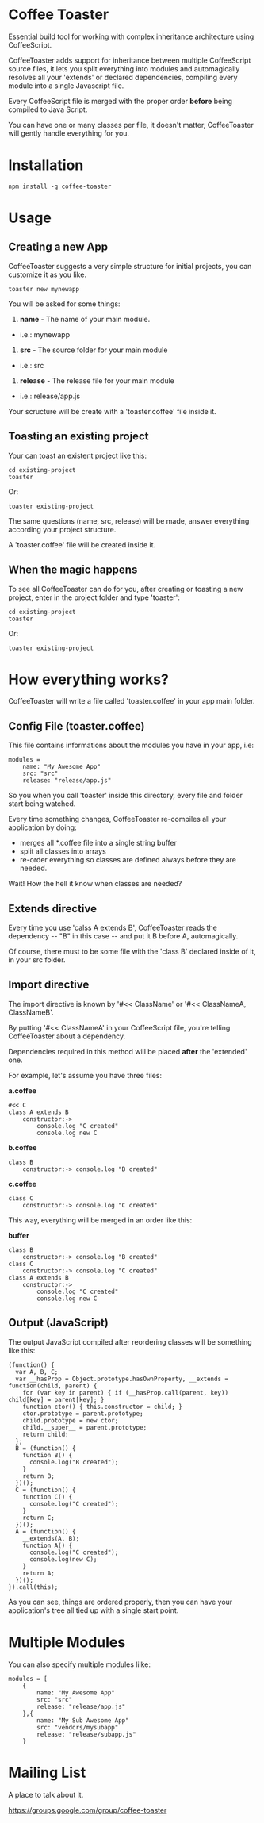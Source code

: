 # Coffee Toaster

Essential build tool for working with complex inheritance architecture using CoffeeScript.

CoffeeToaster adds support for inheritance between multiple CoffeeScript source files, it lets you split everything into modules and automagically resolves all your 'extends' or declared dependencies, compiling every module into a single Javascript file.

Every CoffeeScript file is merged with the proper order **before** being compiled to Java Script.

You can have one or many classes per file, it doesn't matter, CoffeeToaster will gently handle everything for you.

# Installation

	npm install -g coffee-toaster

# Usage

## Creating a new App

CoffeeToaster suggests a very simple structure for initial projects, you can customize it as you like.

	toaster new mynewapp

You will be asked for some things:

1. **name** - The name of your main module.
  * i.e.: mynewapp
1. **src** - The source folder for your main module
  * i.e.: src
1. **release** - The release file for your main module
  * i.e.: release/app.js

Your scructure will be create with a 'toaster.coffee' file inside it.

## Toasting an existing project

Your can toast an existent project like this:

	cd existing-project
	toaster

Or:

	toaster existing-project

The same questions (name, src, release) will be made, answer everything according your project structure.

A 'toaster.coffee' file will be created inside it.

## When the magic happens

To see all CoffeeToaster can do for you, after creating or toasting a new project, enter in the project folder and type 'toaster':

	cd existing-project
	toaster

Or:

	toaster existing-project

# How everything works?

CoffeeToaster will write a file called 'toaster.coffee' in your app main folder.

## Config File (toaster.coffee)

This file contains informations about the modules you have in your app, i.e:

	modules = 
		name: "My Awesome App"
		src: "src"
		release: "release/app.js"

So you when you call 'toaster' inside this directory, every file and folder start being watched.

Every time something changes, CoffeeToaster re-compiles all your application by doing:

 * merges all *.coffee file into a single string buffer
 * split all classes into arrays
 * re-order everything so classes are defined always before they are needed.

Wait! How the hell it know when classes are needed?

## Extends directive

Every time you use 'calss A extends B', CoffeeToaster reads the dependency -- "B" in this case -- and put it B before A, automagically.

Of course, there must to be some file with the 'class B' declared inside of it, in your src folder.

## Import directive

The import directive is known by '#<< ClassName' or '#<< ClassNameA, ClassNameB'.

By putting '#<< ClassNameA' in your CoffeeScript file, you're telling CoffeeToaster about a dependency.

Dependencies required in this method will be placed **after** the 'extended' one.

For example, let's assume you have three files:

**a.coffee**

	#<< C
	class A extends B
		constructor:->
			console.log "C created"
			console.log new C

**b.coffee**

	class B
		constructor:-> console.log "B created"

**c.coffee**

	class C
		constructor:-> console.log "C created"

This way, everything will be merged in an order like this:

**buffer**

	class B
		constructor:-> console.log "B created"
	class C
		constructor:-> console.log "C created"
	class A extends B
		constructor:->
			console.log "C created"
			console.log new C

## Output (JavaScript)

The output JavaScript compiled after reordering classes will be something like this:

	(function() {
	  var A, B, C;
	  var __hasProp = Object.prototype.hasOwnProperty, __extends = function(child, parent) {
	    for (var key in parent) { if (__hasProp.call(parent, key)) child[key] = parent[key]; }
	    function ctor() { this.constructor = child; }
	    ctor.prototype = parent.prototype;
	    child.prototype = new ctor;
	    child.__super__ = parent.prototype;
	    return child;
	  };
	  B = (function() {
	    function B() {
	      console.log("B created");
	    }
	    return B;
	  })();
	  C = (function() {
	    function C() {
	      console.log("C created");
	    }
	    return C;
	  })();
	  A = (function() {
	    __extends(A, B);
	    function A() {
	      console.log("C created");
	      console.log(new C);
	    }
	    return A;
	  })();
	}).call(this);


As you can see, things are ordered properly, then you can have your application's tree all tied up with a single start point.

# Multiple Modules

You can also specify multiple modules lilke:

	modules = [
		{
			name: "My Awesome App"
			src: "src"
			release: "release/app.js"
		},{
			name: "My Sub Awesome App"
			src: "vendors/mysubapp"
			release: "release/subapp.js"
		}

# Mailing List

A place to talk about it.

https://groups.google.com/group/coffee-toaster